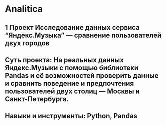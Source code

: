 # Analitica
## 1 Проект Исследование данных сервиса “Яндекс.Музыка” — сравнение пользователей двух городов
## Суть проекта: На реальных данных Яндекс.Музыки c помощью библиотеки Pandas и её возможностей проверить данные и сравнить поведение и предпочтения пользователей двух столиц — Москвы и Санкт-Петербурга.
## Навыки и инструменты: Python, Pandas
